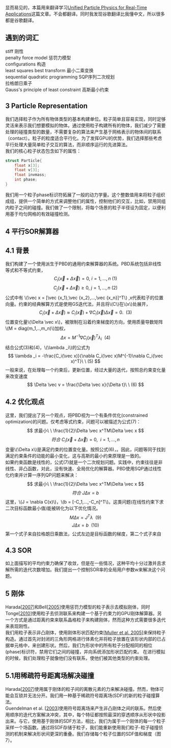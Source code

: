 显而易见的，本篇用来翻译学习[Unified Particle Physics for Real-Time Applications](https://dl.acm.org/doi/10.1145/2601097.2601152)这篇文章。不会都翻译。同时我发现谷歌翻译比我懂中文，所以很多都是谷歌翻译。  
## 遇到的词汇
stiff 刚性  
penalty force model 惩罚力模型  
configurations 构造  
least squares best transform 最小二乘变换  
sequential quadratic programming  SQP序列二次规划  
拉格朗日乘子  
Gauss's principle of least constraint  高斯最小约束
## 3 Particle Representation
我们选择粒子作为所有物体类型的基本构建单位。粒子简单且容易实现，同时足够灵活来表示我们想要模拟的物体。通过使用粒子构建所有的物体，我们减少了需要处理的碰撞类型的数量，不需要复杂的算法来产生基于网格表示的物体间的联系（contact）。粒子的粒度适合平行化。为了发挥GPU的优势，我们选择那些考虑平行处理大量简单粒子交互的算法，而非顺序运行的先进算法。  
我们的核心粒子状态包含如下的属性：  
```cpp
struct Particle{
    float x[3];
    float v[3];
    float invmass;
    int phase;
}
```
我们用一个粒子phase标识符拓展了一般的动力学量。这个整数值用来将粒子组织成组，提供一个简单的方式来调整他们的属性，控制他们的交互，比如，禁用同组内粒子之间的碰撞。我们做了一个限制，将每个场景的粒子半径设为固定，以便利用基于均匀网格的有效碰撞检测。
## 4 平行SOR解算器
## 4.1 背景
我们构建了一个使用派生于PBD的通用约束解算器的系统。PBD系统包括非线性等式和不等式约束，  
$$
C_i(\vec x + \Delta \vec x) = 0,\ i = 1,...,n\ (1)
$$
$$
C_j(\vec x + \Delta \vec x) \ge 0,\ j = 1,...,n\ (2)
$$
公式中有 \\(\vec x = [\vec {x_1},\vec {x_2},...,\vec {x_n}]^T\\) ,x代表粒子的位置向量。约束的经典解算方式是使用GS迭代法，并且将\\(C\\)在\\(x\\)处展开，
$$
C_i(\vec x + \Delta \vec x) \approx C_i(\vec x) + \nabla C_i(\vec x)\Delta \vec x = 0.\ \ (3)
$$
位置变化量\\(\Delta \vec x\\)，被限制在沿着约束梯度的方向，使用质量导数矩阵 \\(M = diag(m_1,..,m_n)\\)加权，
$$
\Delta x = M^{-1}\nabla C_i(\vec x)^T\lambda _i\ \ (4)
$$
结合公式(3)和(4)，\\(\lambda _i\\)的公式为
$$
\lambda _i = -\frac{C_i(\vec x)}{\nabla C_i(\vec x)M^{-1}\nabla C_i(\vec x)^T}\ \ (5)
$$
一般来说，在处理每一个约束后，更新位置，经过大量的迭代，按照总约束变化量来改变速度
$$
\Delta \vec v = \frac{\Delta \vec x}{\Delta t}\ \ (6)
$$
## 4.2 优化观点
这里，我们提出了另一个观点，将PBD视为一个有条件优化(constrained optimization)的问题。仅考虑等式约束，问题可以被描述为公式(7)：
$$
求最小\ \ \frac{1}{2}\Delta \vec x^TM\Delta \vec x
$$
$$
符合\ C_i(\vec x + \Delta \vec x) = 0,\ \ i = 1,...,n
$$
变量\\(\Delta x\\)是满足约束的位置变化量。按照公式(6)，。因此，问题等同于找到满足约束条件的动能的最小变化，这与高斯的最小约束原理是一致的。  
如果约束函数是线性的，公式(7)就是一个二次规划问题。实践中，约束往往是非线性、非凸函数，对此，没有快速、全局优化的解算器。PBD使用SQP通过线性化约束并计算一序列QP问题来解决：
$$
求最小\ \ \frac{1}{2}\Delta \vec x^TM\Delta \vec x
$$
$$
符合\ J\Delta x = b
$$
这里，\\(J = \nabla C(x)\\)，\\(b = [-C_1,...,-C_n]^T\\)。这类问题(在线性约束下求二次目标函数最小值)能被转化为以下优化情况。
$$
M\Delta x = J^T\lambda\ \ (9)
$$
$$
J\Delta x = b\ \ (10)
$$
第一个式子来自拉格朗日乘数法，公式左边是目标函数的梯度，第二个式子来自
## 4.3 SOR
如上面描写的平均约束力确保了收敛，但是在一些情况，这种平均十分过激并且求解所需的迭代次数增加。我们提出一个控制SOR率的全局用户参数w来解决这个问题。

## 5 刚体
Harada[[2007]()]和Bell[[2005]()]使用惩罚力模型的粒子表示去模拟刚体，同时Tonge[[2010]()]使用粒子去侦测联系来构建一个基于约束力的GPU刚体解算器。另一个方式是通过距离约束来联系晶格粒子来构建刚体，然而这种方式需要很多迭代来表现刚性。  
我们用粒子表示非凸刚体，使用刚体形状匹配约束[[Muller et al. 2005]()]来保持粒子构造。通过首先对封闭的三角形网格进行体素化并将粒子放置在该形状内部的已占据单元格中，来创建形状。然后，我们为形状中的所有粒子分配相同的相位(phase)标识符，禁用它们之间的碰撞，并向系统添加形状匹配约束。
在进行模拟的时候，我们处理粒子就像他们没有联系，使他们被其他类型的约束处理。
## 5.1用稀疏符号距离场解决碰撞
Harada[[2007]()]使用属于刚体的粒子间的离散元素的力来解决碰撞。然而，物体可能会互锁并无法分开。我们用一种基于稀疏符号距离场(SDF)的新的粒子碰撞算法。  
Guendelman et al. [[2003]()]使用符号距离场来产生非凸刚体之间的联系。然后使用顺序的迭代方案解决冲突，其中，每个特征都按照最深的穿透顺序从形状中投影出来。与它，使用基于刚体的SDF方法，相比，我们为属于一个刚体的每一个粒子采样一个场函数。通过将SDF存储于粒子，我们能重新使用我们粒子-粒子碰撞侦测的机制来解决形状间更深的重叠。我们存储每个粒子位置的SDF值和梯度（图7）。